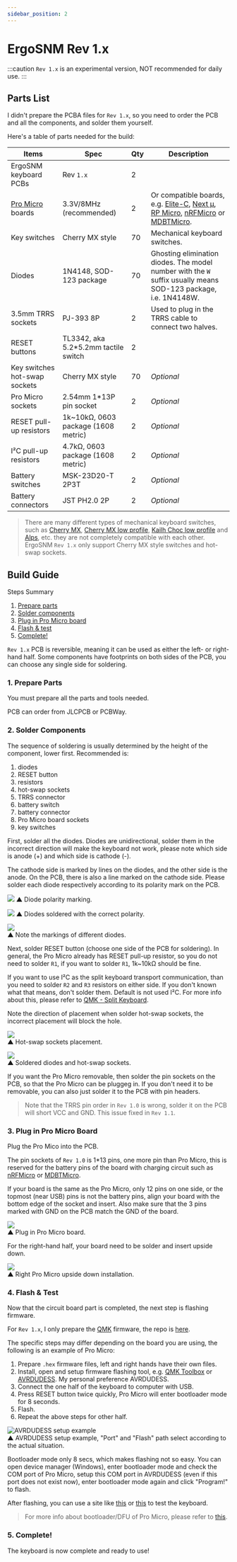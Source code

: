 ```yaml
---
sidebar_position: 2
---
```


# ErgoSNM Rev 1.x

:::caution
`Rev 1.x` is an experimental version, NOT recommended for daily use.
:::

## Parts List
I didn't prepare the PCBA files for `Rev 1.x`, so you need to order the PCB and all the components, and solder them yourself.

Here's a table of parts needed for the build:

| Items                                                       | Spec                                 | Qty | Description                                                                                                                                                                                                                                                                   |
| ----------------------------------------------------------- | ------------------------------------ | --- | ----------------------------------------------------------------------------------------------------------------------------------------------------------------------------------------------------------------------------------------------------------------------------- |
| ErgoSNM keyboard PCBs                                       | Rev `1.x`                            | 2   |                                                                                                                                                                                                                                                                               |
| [Pro Micro](https://www.sparkfun.com/products/12587) boards | 3.3V/8MHz (recommended)              | 2   | Or compatible boards, e.g.  [Elite-C](https://deskthority.net/wiki/Elite-C), [Next μ](https://github.com/ziteh/next-micro), [RP Micro](https://github.com/ziteh/rp-micro), [nRFMicro](https://github.com/joric/nrfmicro) or [MDBTMicro](https://github.com/ziteh/mdbt-micro). |
| Key switches                                                | Cherry MX style                      | 70  | Mechanical keyboard switches.                                                                                                                                                                                                                                                 |
| Diodes                                                      | 1N4148, SOD-123 package              | 70  | Ghosting elimination diodes. The model number with the `W` suffix usually means SOD-123 package, i.e. 1N4148W.                                                                                                                                                                |
| 3.5mm TRRS sockets                                          | PJ-393 8P                            | 2   | Used to plug in the TRRS cable to connect two halves.                                                                                                                                                                                                                         |
| RESET buttons                                               | TL3342, aka 5.2*5.2mm tactile switch | 2   |                                                                                                                                                                                                                                                                               |
| Key switches hot-swap sockets                               | Cherry MX style                      | 70  | *Optional*                                                                                                                                                                                                                                                                    |
| Pro Micro sockets                                           | 2.54mm 1*13P pin socket              | 2   | *Optional*                                                                                                                                                                                                                                                                    |
| RESET pull-up resistors                                     | 1k\~10kΩ, 0603 package (1608 metric) | 2   | *Optional*                                                                                                                                                                                                                                                                    |
| I²C pull-up resistors                                       | 4.7kΩ, 0603 package (1608 metric)    | 2   | *Optional*                                                                                                                                                                                                                                                                    |
| Battery switches                                            | MSK-23D20-T 2P3T                     | 2   | *Optional*                                                                                                                                                                                                                                                                    |
| Battery connectors                                          | JST PH2.0 2P                         | 2   | *Optional*                                                                                                                                                                                                                                                                    |

> There are many different types of mechanical keyboard switches, such as [Cherry MX](https://deskthority.net/wiki/Cherry_MX), [Cherry MX low profile](https://deskthority.net/wiki/Cherry_MX_Low_Profile), [Kailh Choc low profile](https://deskthority.net/wiki/Alps_SKCL/SKCM_series) and [Alps](https://deskthority.net/wiki/Alps_SKCL/SKCM_series), etc. they are not completely compatible with each other. ErgoSNM `Rev 1.x` only support Cherry MX style switches and hot-swap sockets.


## Build Guide
Steps Summary
1. [Prepare parts](#1-prepare-parts)
2. [Solder components](#2-solder-components)
3. [Plug in Pro Micro board](#3-plug-in-pro-micro-board)
4. [Flash & test](#4-flash--test)
5. [Complete!](#5-complete)

`Rev 1.x` PCB is reversible, meaning it can be used as either the left- or right-hand half. Some components have footprints on both sides of the PCB, you can choose any single side for soldering.

### 1. Prepare Parts
You must prepare all the parts and tools needed.

PCB can order from JLCPCB or PCBWay.

### 2. Solder Components
The sequence of soldering is usually determined by the height of the component, lower first. Recommended is:  
1. diodes
2. RESET button
3. resistors
4. hot-swap sockets
5. TRRS connector
6. battery switch
7. battery connector
8. Pro Micro board sockets
9. key switches

First, solder all the diodes. Diodes are unidirectional, solder them in the incorrect direction will make the keyboard not work, please note which side is anode (+) and which side is cathode (-).

The cathode side is marked by lines on the diodes, and the other side is the anode. On the PCB, there is also a line marked on the cathode side. Please solder each diode respectively according to its polarity mark on the PCB.

![](https://i.imgur.com/CU7DXw2.jpg) 
▲ Diode polarity marking.

![](https://i.imgur.com/tfoMWkK.jpg) 
▲ Diodes soldered with the correct polarity.

![](https://i.imgur.com/BfJDvfF.jpg)  
▲ Note the markings of different diodes.

Next, solder RESET button (choose one side of the PCB for soldering). In general, the Pro Micro already has RESET pull-up resistor, so you do not need to solder `R1`, if you want to solder `R1`, 1k\~10kΩ should be fine.

If you want to use I²C as the split keyboard transport communication, than you need to solder `R2` and `R3` resistors on either side. If you don't known what that means, don't solder them. Default is not used I²C. For more info about this, please refer to [QMK - Split Keyboard](https://docs.qmk.fm/#/feature_split_keyboard).

Note the direction of placement when solder hot-swap sockets, the incorrect placement will block the hole.

![](https://i.imgur.com/y9A23bO.jpg)  
▲ Hot-swap sockets placement.

![](https://i.imgur.com/jvgJSLK.jpg)  
▲ Soldered diodes and hot-swap sockets.

If you want the Pro Micro removable, then solder the pin sockets on the PCB, so that the Pro Micro can be pluggeg in. If you don't need it to be removable, you can also just solder it to the PCB with pin headers.

> Note that the TRRS pin order in `Rev 1.0` is wrong, solder it on the PCB will short VCC and GND. This issue fixed in `Rev 1.1`.

### 3. Plug in Pro Micro Board
Plug the Pro Mico into the PCB.

The pin sockets of `Rev 1.0` is 1*13 pins, one more pin than Pro Micro, this is reserved for the battery pins of the board with charging circuit such as [nRFMicro](https://github.com/joric/nrfmicro) or [MDBTMicro](https://github.com/ziteh/mdbt-micro).

If your board is the same as the Pro Micro, only 12 pins on one side, or the topmost (near USB) pins is not the battery pins, align your board with the bottom edge of the socket and insert. Also make sure that the 3 pins marked with GND on the PCB match the GND of the board.

![](https://i.imgur.com/BcZsAtd.jpg)  
▲ Plug in Pro Micro board.

For the right-hand half, your board need to be solder and insert upside down.

![](https://i.imgur.com/AHmFrbP.jpg)  
▲ Right Pro Micro upside down installation.

### 4. Flash & Test
Now that the circuit board part is completed, the next step is flashing firmware.

For `Rev 1.x`, I only prepare the [QMK](https://qmk.fm/) firmware, the repo is [here](https://github.com/ziteh/ergo-snm-keyboard-qmk).

The specific steps may differ depending on the board you are using, the following is an example of Pro Micro:
1. Prepare `.hex` firmware files, left and right hands have their own files.
2. Install, open and setup firmware flashing tool, e.g. [QMK Toolbox](https://github.com/qmk/qmk_toolbox) or [AVRDUDESS](https://blog.zakkemble.net/avrdudess-a-gui-for-avrdude/). My personal preference AVRDUDESS.
3. Connect the one half of the keyboard to computer with USB.
4. Press RESET button twice quickly, Pro Micro will enter bootloader mode for 8 seconds.
5. Flash.
6. Repeat the above steps for other half.

![AVRDUDESS setup example](https://1.bp.blogspot.com/-h_kR_cbyiI0/Xu8SLCaQHQI/AAAAAAAAChU/KdGDqoghBnArI9ZTjw6yywYsBMCE1ZDmgCK4BGAsYHg/s646/AVRDUDESS-01.jpg)  
▲ AVRDUDESS setup example, "Port" and "Flash" path select according to the actual situation.

Bootloader mode only 8 secs, which makes flashing not so easy. You can open device manager (Windows), enter bootloader mode and check the COM port of Pro Micro, setup this COM port in AVRDUDESS (even if this port does not exist now), enter bootloader mode again and click "Program!" to flash.

After flashing, you can use a site like [this](https://en.key-test.ru/) or [this](https://keytest.vn/) to test the keyboard.

> For more info about bootloader/DFU of Pro Micro, please refer to [this](https://learn.sparkfun.com/tutorials/pro-micro--fio-v3-hookup-guide/troubleshooting-and-faq#ts-reset).

### 5. Complete!
The keyboard is now complete and ready to use!

